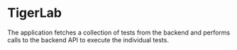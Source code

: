 # TigerLab
The application fetches a collection of tests from the backend and performs calls to the backend API to execute the individual tests.
